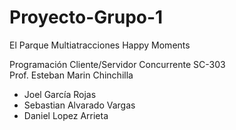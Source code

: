 # **Proyecto-Grupo-1**
El Parque Multiatracciones Happy Moments


Programación Cliente/Servidor Concurrente SC-303 <br>
Prof. Esteban Marin Chinchilla


- Joel García Rojas
- Sebastian Alvarado Vargas
- Daniel Lopez Arrieta
